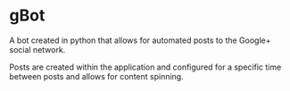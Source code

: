 # gBot

A bot created in python that allows for automated posts to the Google+ social network.

Posts are created within the application and configured for a specific time between posts and allows for content spinning.
